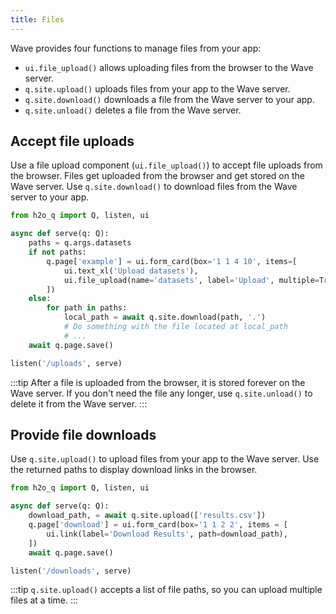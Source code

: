 ```yaml
---
title: Files
---
```


Wave provides four functions to manage files from your app:
- `ui.file_upload()` allows uploading files from the browser to the Wave server.
- `q.site.upload()` uploads files from your app to the Wave server.
- `q.site.download()` downloads a file from the Wave server to your app.
- `q.site.unload()` deletes a file from the Wave server.

## Accept file uploads

Use a file upload component (`ui.file_upload()`) to accept file uploads from the browser. Files get uploaded from the browser and get stored on the Wave server. Use `q.site.download()` to download files from the Wave server to your app.

```py {8,12}
from h2o_q import Q, listen, ui

async def serve(q: Q):
    paths = q.args.datasets
    if not paths:
        q.page['example'] = ui.form_card(box='1 1 4 10', items=[
            ui.text_xl('Upload datasets'),
            ui.file_upload(name='datasets', label='Upload', multiple=True),
        ])
    else:
        for path in paths:
            local_path = await q.site.download(path, '.')
            # Do something with the file located at local_path
            # ...
    await q.page.save()

listen('/uploads', serve)
```

:::tip
After a file is uploaded from the browser, it is stored forever on the Wave server. If you don't need the file any longer, use `q.site.unload()` to delete it from the Wave server. 
:::

## Provide file downloads

Use `q.site.upload()` to upload files from your app to the Wave server. Use the returned paths to display download links in the browser.

```py {4,6}
from h2o_q import Q, listen, ui

async def serve(q: Q):
    download_path, = await q.site.upload(['results.csv'])
    q.page['download'] = ui.form_card(box='1 1 2 2', items = [
        ui.link(label='Download Results', path=download_path),
    ])
    await q.page.save()

listen('/downloads', serve)
```

:::tip
`q.site.upload()` accepts a list of file paths, so you can upload multiple files at a time.
:::



